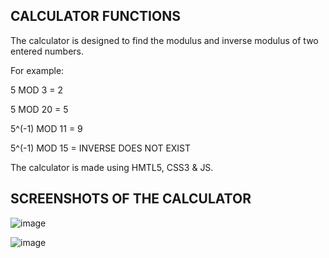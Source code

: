 ## CALCULATOR FUNCTIONS

The calculator is designed to find the modulus and inverse modulus of two entered numbers.

For example:

5 MOD 3 = 2

5 MOD 20 = 5

5^(-1) MOD 11 = 9

5^(-1) MOD 15 = INVERSE DOES NOT EXIST

The calculator is made using HMTL5, CSS3 & JS.






## SCREENSHOTS OF THE CALCULATOR

![image](https://user-images.githubusercontent.com/82095877/157040325-fcb0e630-583c-4fb2-af0c-4f4936364a27.png)


![image](https://user-images.githubusercontent.com/82095877/157039611-372ff927-6780-4386-93fc-3324135a0ff4.png)
